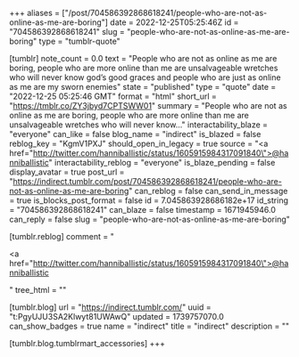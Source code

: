 +++
aliases = ["/post/704586392868618241/people-who-are-not-as-online-as-me-are-boring"]
date = 2022-12-25T05:25:46Z
id = "704586392868618241"
slug = "people-who-are-not-as-online-as-me-are-boring"
type = "tumblr-quote"

[tumblr]
note_count = 0.0
text = "People who are not as online as me are boring, people who are more online than me are unsalvageable wretches who will never know god&rsquo;s good graces and people who are just as online as me are my sworn enemies"
state = "published"
type = "quote"
date = "2022-12-25 05:25:46 GMT"
format = "html"
short_url = "https://tmblr.co/ZY3jbyd7CPTSWW01"
summary = "People who are not as online as me are boring, people who are more online than me are unsalvageable wretches who will never know..."
interactability_blaze = "everyone"
can_like = false
blog_name = "indirect"
is_blazed = false
reblog_key = "KgmV1PXJ"
should_open_in_legacy = true
source = "<a href=\"http://twitter.com/hannibaIIistic/status/1605915984317091840\">@hannibaIIistic</a>"
interactability_reblog = "everyone"
is_blaze_pending = false
display_avatar = true
post_url = "https://indirect.tumblr.com/post/704586392868618241/people-who-are-not-as-online-as-me-are-boring"
can_reblog = false
can_send_in_message = true
is_blocks_post_format = false
id = 7.045863928686182e+17
id_string = "704586392868618241"
can_blaze = false
timestamp = 1671945946.0
can_reply = false
slug = "people-who-are-not-as-online-as-me-are-boring"

[tumblr.reblog]
comment = "<p><a href=\"http://twitter.com/hannibaIIistic/status/1605915984317091840\">@hannibaIIistic</a></p>"
tree_html = ""

[tumblr.blog]
url = "https://indirect.tumblr.com/"
uuid = "t:PgyUJU3SA2Klwyt81UWAwQ"
updated = 1739757070.0
can_show_badges = true
name = "indirect"
title = "indirect"
description = ""

[tumblr.blog.tumblrmart_accessories]
+++
